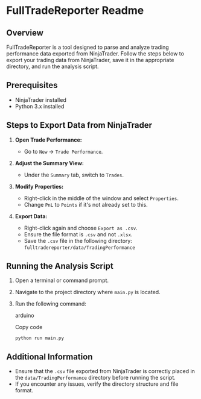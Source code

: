 ﻿
# FullTradeReporter Readme

## Overview

FullTradeReporter is a tool designed to parse and analyze trading performance data exported from NinjaTrader. Follow the steps below to export your trading data from NinjaTrader, save it in the appropriate directory, and run the analysis script.

## Prerequisites

-   NinjaTrader installed
-   Python 3.x installed

## Steps to Export Data from NinjaTrader

1.  **Open Trade Performance:**
    
    -   Go to `New` -> `Trade Performance`.
2.  **Adjust the Summary View:**
    
    -   Under the `Summary` tab, switch to `Trades`.
3.  **Modify Properties:**
    
    -   Right-click in the middle of the window and select `Properties`.
    -   Change `PnL` to `Points` if it's not already set to this.
4.  **Export Data:**
    
    -   Right-click again and choose `Export as .csv`.
    -   Ensure the file format is `.csv` and not `.xlsx`.
    -   Save the `.csv` file in the following directory:
        `fulltradereporter/data/TradingPerformance` 
        

## Running the Analysis Script

1.  Open a terminal or command prompt.
2.  Navigate to the project directory where `main.py` is located.
3.  Run the following command:
    
    arduino
    
    Copy code
    
    `python run main.py` 
    

## Additional Information

-   Ensure that the `.csv` file exported from NinjaTrader is correctly placed in the `data/TradingPerformance` directory before running the script.
-   If you encounter any issues, verify the directory structure and file format.
